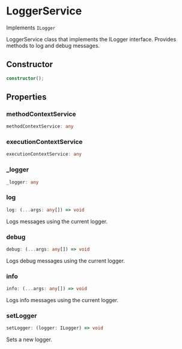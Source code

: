 # LoggerService

Implements `ILogger`

LoggerService class that implements the ILogger interface.
Provides methods to log and debug messages.

## Constructor

```ts
constructor();
```

## Properties

### methodContextService

```ts
methodContextService: any
```

### executionContextService

```ts
executionContextService: any
```

### _logger

```ts
_logger: any
```

### log

```ts
log: (...args: any[]) => void
```

Logs messages using the current logger.

### debug

```ts
debug: (...args: any[]) => void
```

Logs debug messages using the current logger.

### info

```ts
info: (...args: any[]) => void
```

Logs info messages using the current logger.

### setLogger

```ts
setLogger: (logger: ILogger) => void
```

Sets a new logger.
